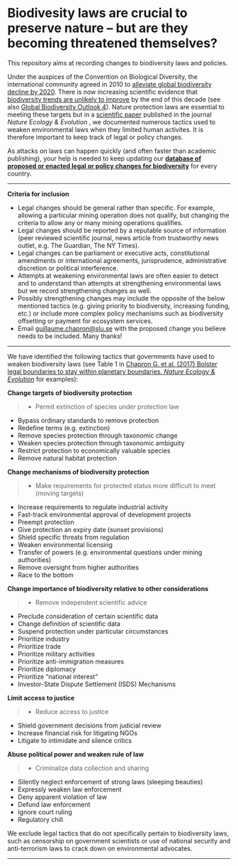 # Biodivesity laws are crucial to preserve nature – but are they becoming threatened themselves?

This repository aims at recording changes to biodiversity laws and policies. 

Under the auspices of the Convention on Biological Diversity, the international community agreed in 2010 to [alleviate global biodiversity decline by 2020](https://www.theguardian.com/environment/2010/oct/29/biodiversity-talks-ministers-nagoya-strategy). There is now increasing scientific evidence that [biodiversity trends are unlikely to improve](http://science.sciencemag.org/content/346/6206/241.long) by the end of this decade (see also [Global Biodiversity Outlook 4](https://www.theguardian.com/environment/2014/oct/06/un-biodiversity-report-failure-meet-conservation-targets)). Nature protection laws are essential to meeting these targets but in a [scientific paper](http://www.nature.com/articles/s41559-017-0086) published in the journal *Nature Ecology & Evolution* , we documented numerous tactics used to weaken environmental laws when they limited human activites. It is therefore important to keep track of legal or policy changes.

As attacks on laws can happen quickly (and often faster than academic publishing), your help is needed to keep updating our [**database of proposed or enacted legal or policy changes for biodiversity**](https://github.com/gchapron/LegalBoundaries/tree/master/Countries) for every country.

---
**Criteria for inclusion**

- Legal changes should be general rather than specific. For example, allowing a particular mining operation does not qualify, but changing the criteria to allow any or many mining operations qualifies.
- Legal changes should be reported by a reputable source of information (peer reviewed scientific journal, news article from trustworthy news outlet, e.g. The Guardian, The NY Times).
- Legal changes can be parliament or executive acts, constitutional amendments or international agreements, jurisprudence, administrative discretion or political interference.
- Attempts at weakening environmental laws are often easier to detect and to understand than attempts at strengthening environmental laws but we record strengthening changes as well. 
- Possibly strengthening changes may include the opposite of the below mentioned tactics (e.g. giving priority to biodiversity, increasing funding, etc.) or include more complex policy mechanisms such as biodiversity offsetting or payment for ecosystem services.
- Email <guillaume.chapron@slu.se> with the proposed change you believe needs to be included. Many thanks!

---
We have identified the following tactics that governments have used to weaken biodiversity laws (see Table 1 in [Chapron G. et al. (2017) Bolster legal boundaries to stay within planetary boundaries. *Nature Ecology & Evolution*](http://www.nature.com/articles/s41559-017-0086) for examples):

**Change targets of biodiversity protection**
> - Permit extinction of species under protection law- Bypass ordinary standards to remove protection- Redefine terms (e.g. extinction)- Remove species protection through taxonomic change- Weaken species protection through taxonomic ambiguity- Restrict protection to economically valuable species - Remove natural habitat protection
**Change mechanisms of biodiversity protection**
> - Make requirements for protected status more difficult to meet (moving targets)- Increase requirements to regulate industrial activity- Fast-track environmental approval of development projects- Preempt protection- Give protection an expiry date (sunset provisions)- Shield specific threats from regulation- Weaken environmental licensing- Transfer of powers (e.g. environmental questions under mining authorities)- Remove oversight from higher authorities- Race to the bottom**Change importance of biodiversity relative to other considerations**
> - Remove independent scientific advice- Preclude consideration of certain scientific data- Change definition of scientific data- Suspend protection under particular circumstances- Prioritize industry- Prioritize trade- Prioritize military activities- Prioritize anti-immigration measures- Prioritize diplomacy- Prioritize “national interest”- Investor-State Dispute Settlement (ISDS) Mechanisms**Limit access to justice**
> - Reduce access to justice - Shield government decisions from judicial review- Increase financial risk for litigating NGOs- Litigate to intimidate and silence critics**Abuse political power and weaken rule of law**
> - Criminalize data collection and sharing- Silently neglect enforcement of strong laws (sleeping beauties)- Expressly weaken law enforcement- Deny apparent violation of law- Defund law enforcement- Ignore court ruling - Regulatory chill

We exclude legal tactics that do not specifically pertain to biodiversity laws, such as censorship on government scientists or use of national security and anti-terrorism laws to crack down on environmental advocates.

---
